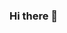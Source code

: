 ### Hi there 👋

<!--
**Snezh88k/Snezh88k** is a ✨ _special_ ✨ repository because its `README.md` (this file) appears on your GitHub profile.

https://snezh88k.github.io/snezh88k/

Here are some ideas to get you started:

- 🔭 I’m currently working on ...
- 🌱 I’m currently learning ...
- 👯 I’m looking to collaborate on ...
- 🤔 I’m looking for help with ...
- 💬 Ask me about ...
- 📫 How to reach me: ...
- 😄 Pronouns: ...
- ⚡ Fun fact: ...
-->
<script> </script>
